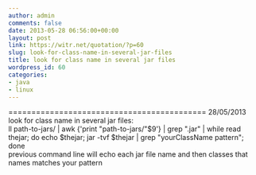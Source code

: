 ```yaml
---
author: admin
comments: false
date: 2013-05-28 06:56:00+00:00
layout: post
link: https://witr.net/quotation/?p=60
slug: look-for-class-name-in-several-jar-files
title: look for class name in several jar files
wordpress_id: 60
categories:
- java
- linux
---
```



  
=========================================== 28/05/2013  
look for class name in several jar files:  
ll path-to-jars/ | awk {'print "path-to-jars/"$9'} | grep ".jar" | while read thejar; do echo $thejar; jar -tvf $thejar | grep "yourClassName pattern"; done  
previous command line will echo each jar file name and then classes that names matches your pattern  


  





